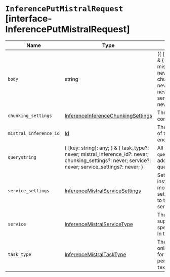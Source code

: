 # `InferencePutMistralRequest` [interface-InferencePutMistralRequest]

| Name | Type | Description |
| - | - | - |
| `body` | string | ({ [key: string]: any; } & { task_type?: never; mistral_inference_id?: never; chunking_settings?: never; service?: never; service_settings?: never; }) | All values in `body` will be added to the request body. |
| `chunking_settings` | [InferenceInferenceChunkingSettings](./InferenceInferenceChunkingSettings.md) | The chunking configuration object. |
| `mistral_inference_id` | [Id](./Id.md) | The unique identifier of the inference endpoint. |
| `querystring` | { [key: string]: any; } & { task_type?: never; mistral_inference_id?: never; chunking_settings?: never; service?: never; service_settings?: never; } | All values in `querystring` will be added to the request querystring. |
| `service_settings` | [InferenceMistralServiceSettings](./InferenceMistralServiceSettings.md) | Settings used to install the inference model. These settings are specific to the `mistral` service. |
| `service` | [InferenceMistralServiceType](./InferenceMistralServiceType.md) | The type of service supported for the specified task type. In this case, `mistral`. |
| `task_type` | [InferenceMistralTaskType](./InferenceMistralTaskType.md) | The task type. The only valid task type for the model to perform is `text_embedding`. |
